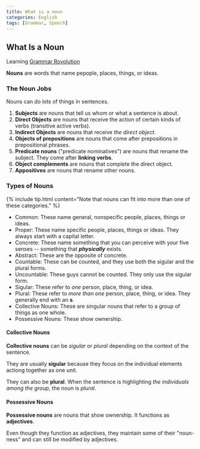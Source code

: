 ```yaml
---
title: What is a noun
categories: English
tags: [Grammar, Speech]
---
```


## What Is a Noun
Learning [Grammar Rovolution](https://www.english-grammar-revolution.com/what-is-a-noun.html)

**Nouns** are words that name pepople, places, things, or ideas.

### The Noun Jobs
Nouns can do lots of things in sentences.

1. **Subjects** are nouns that tell us whom or what a sentence is about.
2. **Direct Objects** are nouns that receive the action of certain kinds of
verbs (transitive active verbs).
3. **Indirect Objects** are nouns that receive *the direct object*.
4. **Objects of prepositions** are nouns that come after prepositions in
prepositional phrases.
5. **Predicate nouns** ("predicate nominatives") are nouns that rename the
subject. They come after **linking verbs**.
6. **Object complements** are nouns that complete the direct object.
7. **Appositives** are nouns that rename other nouns.

### Types of Nouns
{% include tip.html content="Note that nouns can fit into more than one of
these categories." %}

- Common: These name general, nonspecific people, places, things or ideas.
- Proper: These name specific people, places, things or ideas. They always start with a capital letter.
- Concrete: These name something that you can perceive with your five senses 
-- something that ***physically*** exists.
- Abstract: These are the opposite of concrete.
- Countable: These can be counted, and they use both the sigular and the plural
forms.
- Uncountable: These guys cannot be counted. They only use the sigular form.
- Sigular: These refer to *one* person, place, thing, or idea.
- Plural: These refer to *more than one* person, place, thing, or idea. They
generally end with an **s**.
- Collective Nouns: These are singular nouns that refer to a group of things as one whole.
- Possessive Nouns: These show ownership.

#### Collective Nouns
**Collective nouns** can be *sigular* or *plural* depending on the context of
the sentence.

They are usually **sigular** because they focus on the individual elements
actiong together as one unit.

They can also be **plural**. When the sentence is highlighting *the individuals
among the group*, the noun is *plural*.

#### Possessive Nouns
**Possessive nouns** are nouns that show ownership. It functions as **adjectives**.

Even though they function as adjectives, they maintain some of their "noun-ness" and can still be modified by adjectives.

